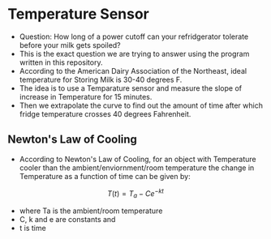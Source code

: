 ﻿# Temperature Sensor
- Question: How long of a power cutoff can your refridgerator tolerate before your milk gets spoiled?
- This is the exact question we are trying to answer using the program written in this repository.
- According to the American Dairy Association of the Northeast, ideal temperature for Storing Milk is 30-40 degrees F.
- The idea is to use a Temparature sensor and measure the slope of increase in Temperature for 15 minutes. 
- Then we extrapolate the curve to find out the amount of time after which fridge temperature crosses 40 degrees Fahrenheit.

## Newton's Law of Cooling
- According to Newton's Law of Cooling, for an object with Temperature cooler than the ambient/enviornment/room temperature the change in Temperature as a function of time can be given by:

```math
T(t) = T_a - Ce^{-kt}
```
- where Ta is the ambient/room temperature
- C, k and e are constants and
- t is time
